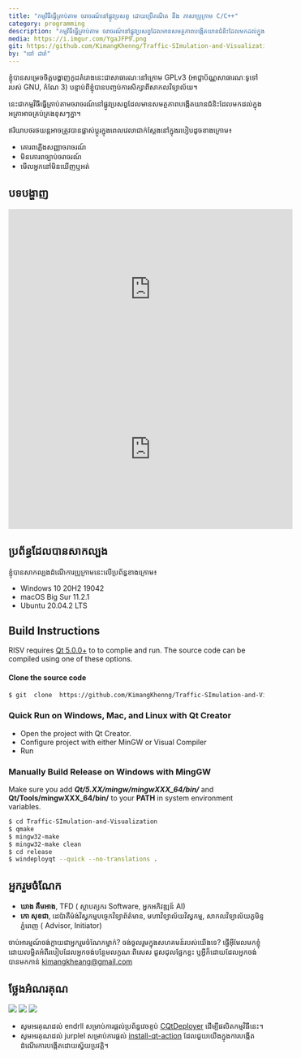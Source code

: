 ```yaml
---
title: "កម្មវិធីធ្វើត្រាប់តាម ចរាចរណ៍នៅផ្លូវប្រសព្វ ដោយប្រើគណិត នឹង ភាសាប្រូក្រាម C/C++"
category: programming
description: "កម្មវិធីធ្វើត្រាប់តាម ចរាចរណ៍នៅផ្លូវប្រសព្វ​ដែល​មាន​សមត្ថភាព​បង្កើត​យានជំនិះ​ដែល​មក​ដល់​ក្នុង​អត្រា​ដែល​អាច​គ្រប់​គ្រង​ខុសៗ​គ្នា។"
media: https://i.imgur.com/YgaJFP9.png
git: https://github.com/KimangKhenng/Traffic-SImulation-and-Visualization
by: "ចៅ ដារ៉ា"
---
```


ខ្ញុំបានសម្រេចចិត្តបង្ហាញកូដគំរោងនេះជាសាធារណៈនៅក្រោម GPLv3 (អាជ្ញាប័ណ្ណសាធារណៈទូទៅរបស់ GNU, កំណែ 3) បន្ទាប់ពីខ្ញុំបានបញ្ចប់ការសិក្សាពីសាកលវិទ្យាល័យ។

នេះ​ជា​កម្មវិធីធ្វើត្រាប់តាមចរាចរណ៍នៅផ្លូវប្រសព្វ​ដែល​មាន​សមត្ថភាព​បង្កើត​យានជំនិះ​ដែល​មក​ដល់​ក្នុង​អត្រា​អាច​គ្រប់​គ្រង​ខុសៗ​គ្នា។

ឥរិយាបថរថយន្តអាចត្រូវបានផ្លាស់ប្តូរក្នុងពេលវេលាជាក់ស្តែងនៅក្នុងរបៀបដូចខាងក្រោម៖

- គោរព​ភ្លើង​សញ្ញា​ចរាចរណ៍
- មិន​គោរព​ច្បាប់​ចរាចរណ៍​
- មើលអ្នកនៅ​មិន​ឃើញ​ឬ​អត់
  
## បទបង្ហាញ

<div class="video-container">
  <iframe width="560" height="315" src="https://www.youtube.com/embed/yKl4c4eQUy8" title="YouTube video player" frameborder="0" allow="accelerometer; autoplay; clipboard-write; encrypted-media; gyroscope; picture-in-picture" allowfullscreen></iframe>
</div>
<div class="video-container">
  <iframe width="560" height="315" src="https://www.youtube.com/embed/r1cmzhc8LH8" title="YouTube video player" frameborder="0" allow="accelerometer; autoplay; clipboard-write; encrypted-media; gyroscope; picture-in-picture" allowfullscreen></iframe>
</div>

##  ប្រព័ន្ធដែលបានសាកល្បង
ខ្ញុំបានសាកល្បងដំណើការប្រូក្រាមនេះលើប្រព័ន្ធខាងក្រោម៖

* Windows  10 20H2 19042
* macOS  Big Sur 11.2.1
* Ubuntu 20.04.2 LTS

##  Build  Instructions
RISV  requires  [Qt  5.0.0+](https://download.qt.io/archive/qt/)  to  to  complie  and  run.  The  source  code  can  be  compiled  using  one  of  these  options.
#### Clone the source code
```bash   
$ git  clone  https://github.com/KimangKhenng/Traffic-SImulation-and-Visualization.git  
```  
###  Quick Run on Windows, Mac, and Linux  with  Qt  Creator
- Open the project with Qt Creator.
- Configure project with either MinGW or Visual Compiler
- Run
###  Manually Build Release on Windows with MingGW
Make sure you add ***Qt/5.XX/mingw/mingwXXX_64/bin/*** and **Qt/Tools/mingwXXX_64/bin/** to your **PATH** in system environment variables.

```bash  
$ cd Traffic-SImulation-and-Visualization  
$ qmake  
$ mingw32-make  
$ mingw32-make clean  
$ cd release  
$ windeployqt --quick --no-translations .  
```  
##  អ្នករួមចំណែក
- **ឃាង គឹមអាង**, TFD ( ស្ថាបត្យករ Software, អ្នកអភិវឌ្ឍន៍ AI)
- **កោ សុខជា**, ដេប៉ាតឺម៉ង់វិស្វកម្មបច្ចេកវិទ្យាព័ត៌មាន, មហាវិទ្យាល័យ​វិស្វកម្ម, សាកលវិទ្យាល័យភូមិន្ទភ្នំពេញ ( Advisor, Initiator)

ចាប់អារម្មណ៍ចង់ក្លាយជាអ្នករួមចំណែកម្នាក់? ចង់ចូលរួមក្នុងសហគមន៍របស់យើងទេ? ផ្ញើអ៊ីមែលមកខ្ញុំដោយលម្អិតអំពីរបៀបដែលអ្នកចង់បន្ថែមលក្ខណៈពិសេស ជួសជុលផ្នែកខ្លះ ឬអ្វីក៏ដោយដែលអ្នកចង់បានមកកាន់ kimangkheang@gmail.com
## ថ្លែងអំណរគុណ
<div class="flex flex-row space-x-2">
  <a href="https://www.rupp.edu.kh/fe/" target="_blank"><img src="https://i.imgur.com/VRomAuU.jpg" ></a>
  <a href="https://www.rupp.edu.kh/" target="_blank"><img src="https://i.imgur.com/UyGOhnf.png" ></a>
  <a href="https://www.youtube.com/c/TeachingForDevelopment" target="_blank"><img src="https://i.imgur.com/LW2lDla.png" ></a>
</div>

- សូមអរគុណដល់ endrll សម្រាប់ការផ្តល់ប្រព័ន្ធវេចខ្ចប់ [CQtDeployer](https://github.com/QuasarApp/CQtDeployer) ដើម្បីផលិតកម្មវិធីនេះ។
- សូមអរគុណដល់ jurplel សម្រាប់ការផ្តល់ [install-qt-action](https://github.com/jurplel/install-qt-action) ដែលជួយយើងក្នុងការបង្កើតដំណើរការបង្កើតដោយស្វ័យប្រវត្តិ។
